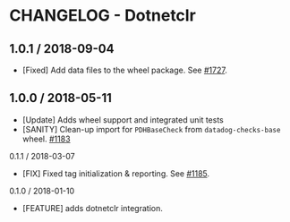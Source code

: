 # CHANGELOG - Dotnetclr

## 1.0.1 / 2018-09-04

* [Fixed] Add data files to the wheel package. See [#1727](https://github.com/DataDog/integrations-core/pull/1727).

## 1.0.0 / 2018-05-11

* [Update] Adds wheel support and integrated unit tests
* [SANITY] Clean-up import for `PDHBaseCheck` from `datadog-checks-base` wheel. [#1183][]

0.1.1 / 2018-03-07

* [FIX] Fixed tag initialization & reporting. See [#1185][].

0.1.0 / 2018-01-10

* [FEATURE] adds dotnetclr integration.

<!--- The following link definition list is generated by PimpMyChangelog --->
[#1183]: https://github.com/DataDog/integrations-core/issues/1183
[#1185]: https://github.com/DataDog/integrations-core/issues/1185
